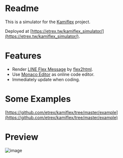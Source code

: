 # Readme
This is a simulator for the [Kamiflex](https://github.com/etrex/kamiflex) project.

Deployed at [https://etrex.tw/kamiflex_simulator/](https://etrex.tw/kamiflex_simulator/).

# Features
- Render [LINE Flex Message](https://developers.line.biz/en/docs/messaging-api/using-flex-messages/) by [flex2html](https://github.com/PamornT/flex2html).
- Use [Monaco Editor](https://github.com/microsoft/monaco-editor) as online code editor.
- Immediately update when coding.

# Some Examples

[https://github.com/etrex/kamiflex/tree/master/example](https://github.com/etrex/kamiflex/tree/master/example)

# Preview
![image](https://user-images.githubusercontent.com/563929/119440456-ee6ead80-bd56-11eb-9c8f-253f4821a736.png)

